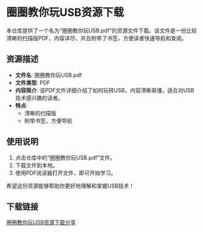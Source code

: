# 圈圈教你玩USB资源下载

本仓库提供了一个名为“圈圈教你玩USB.pdf”的资源文件下载。该文件是一份比较清晰的扫描版PDF，内容详尽，并且附带了书签，方便读者快速导航和查阅。

## 资源描述

- **文件名**: 圈圈教你玩USB.pdf
- **文件类型**: PDF
- **内容简介**: 该PDF文件详细介绍了如何玩转USB，内容清晰易懂，适合对USB技术感兴趣的读者。
- **特点**: 
  - 清晰的扫描版
  - 附带书签，方便导航

## 使用说明

1. 点击仓库中的“圈圈教你玩USB.pdf”文件。
2. 下载文件到本地。
3. 使用PDF阅读器打开文件，即可开始学习。

希望这份资源能够帮助你更好地理解和掌握USB技术！

## 下载链接

[圈圈教你玩USB资源下载分享](https://pan.quark.cn/s/2ca8e575c037)
